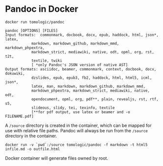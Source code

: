# Pandoc in Docker

    docker run tomologic/pandoc

    pandoc [OPTIONS] [FILES]
    Input formats:  commonmark, docbook, docx, epub, haddock, html, json*, latex,
                markdown, markdown_github, markdown_mmd, markdown_phpextra,
                markdown_strict, mediawiki, native, odt, opml, org, rst, t2t,
                textile, twiki
                [ *only Pandoc's JSON version of native AST]
    Output formats: asciidoc, beamer, commonmark, context, docbook, docx, dokuwiki,
                dzslides, epub, epub3, fb2, haddock, html, html5, icml, json*,
                latex, man, markdown, markdown_github, markdown_mmd,
                markdown_phpextra, markdown_strict, mediawiki, native, odt,
                opendocument, opml, org, pdf**, plain, revealjs, rst, rtf, s5,
                slideous, slidy, tei, texinfo, textile
                [**for pdf output, use latex or beamer and -o FILENAME.pdf]

A `/source` directory is created in the container, which can be mapped for use with relative file paths. Pandoc will always be run from the `/source` directory in the container.

    docker run -v `pwd`:/source tomologic/pandoc -f markdown -t html5 infile.md -o outfile.html

Docker container will generate files owned by root.
